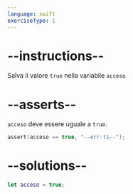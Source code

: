 ```yaml
---
language: swift
exerciseType: 1
---
```


# --instructions--

Salva il valore `true` nella variabile `acceso`

# --asserts--

`acceso` deve essere uguale a `true`.

```swift
assert(acceso == true, "--err-t1--");
```

# --solutions--

```swift
let acceso = true;
```
